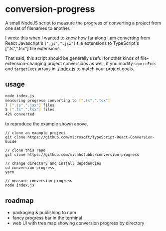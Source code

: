 # conversion-progress

A small NodeJS script to measure the progress of converting a project from one set of filenames to another.

I wrote this when I wanted to know how far along I am converting from React Javascript's `[".js",".jsx"]` file extensions to TypeScript's [".ts",".tsx"] file extensions.

That said, this script should be generally useful for other kinds of file-extension-changing project conversions as well, if you modify `sourceExts` and
`targetExts` arrays in [./index.js](./index.js) to match your project goals.

## usage

```bash
node index.js
measuring progress converting to [".ts",".tsx"]
7 [".js",".jsx"] files
5 [".ts",".tsx"] files
42% converted
```

to reproduce the example shown above,

```
// clone an example project
git clone https://github.com/microsoft/TypeScript-React-Conversion-Guide

// clone this repo
git clone https://github.com/micahstubbs/conversion-progress

// change directory and install depedencies
cd conversion-progress
yarn

// measure conversion progress
node index.js
```

## roadmap

- packaging & publishing to npm
- fancy progress bar in the terminal
- web UI with tree map showing conversion progress by directory
